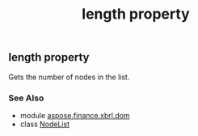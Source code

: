 ﻿---
title: length property
second_title: Aspose.Finance for Python via .NET API References
description: 
type: docs
weight: 40
url: /python-net/aspose.finance.xbrl.dom/nodelist/length/
is_root: false
---

## length property


Gets the number of nodes in the list.

### See Also
* module [aspose.finance.xbrl.dom](../../)
* class [NodeList](/finance/python-net/aspose.finance.xbrl.dom/nodelist)
